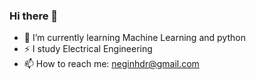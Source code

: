 ### Hi there 👋

- 🌱 I’m currently learning Machine Learning and python
- ⚡ I study Electrical Engineering
- 📫 How to reach me: neginhdr@gmail.com
